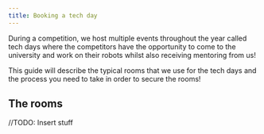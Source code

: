 ```yaml
---
title: Booking a tech day
---
```


During a competition, we host multiple events throughout the year called tech days where the competitors have the opportunity to come to the university and work on their robots whilst also receiving mentoring from us!

This guide will describe the typical rooms that we use for the tech days and the process you need to take in order to secure the rooms!

## The rooms 

//TODO: Insert stuff
